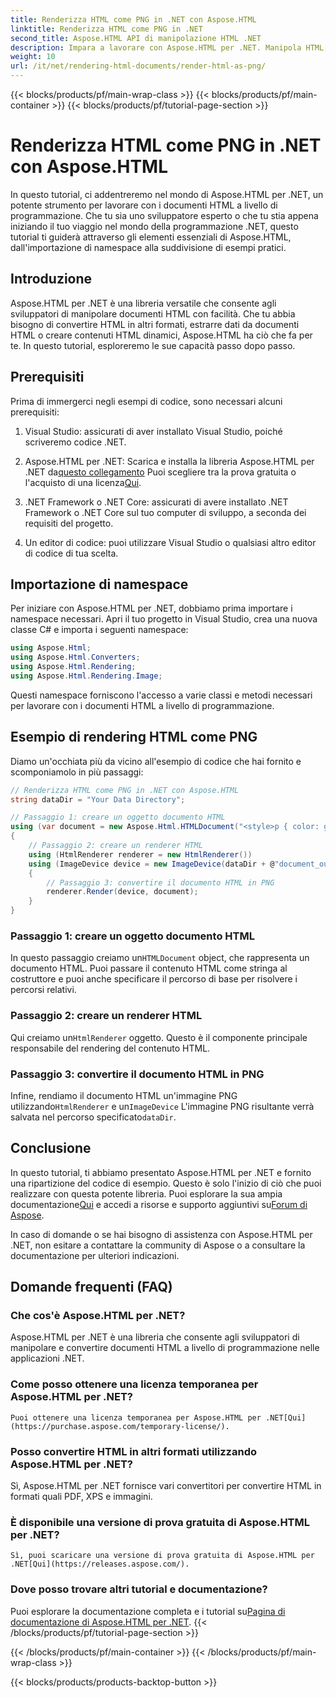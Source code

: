 ```yaml
---
title: Renderizza HTML come PNG in .NET con Aspose.HTML
linktitle: Renderizza HTML come PNG in .NET
second_title: Aspose.HTML API di manipolazione HTML .NET
description: Impara a lavorare con Aspose.HTML per .NET. Manipola HTML, converti in vari formati e altro ancora. Immergiti in questo tutorial completo!
weight: 10
url: /it/net/rendering-html-documents/render-html-as-png/
---
```


{{< blocks/products/pf/main-wrap-class >}}
{{< blocks/products/pf/main-container >}}
{{< blocks/products/pf/tutorial-page-section >}}

# Renderizza HTML come PNG in .NET con Aspose.HTML


In questo tutorial, ci addentreremo nel mondo di Aspose.HTML per .NET, un potente strumento per lavorare con i documenti HTML a livello di programmazione. Che tu sia uno sviluppatore esperto o che tu stia appena iniziando il tuo viaggio nel mondo della programmazione .NET, questo tutorial ti guiderà attraverso gli elementi essenziali di Aspose.HTML, dall'importazione di namespace alla suddivisione di esempi pratici.

## Introduzione

Aspose.HTML per .NET è una libreria versatile che consente agli sviluppatori di manipolare documenti HTML con facilità. Che tu abbia bisogno di convertire HTML in altri formati, estrarre dati da documenti HTML o creare contenuti HTML dinamici, Aspose.HTML ha ciò che fa per te. In questo tutorial, esploreremo le sue capacità passo dopo passo.

## Prerequisiti

Prima di immergerci negli esempi di codice, sono necessari alcuni prerequisiti:

1. Visual Studio: assicurati di aver installato Visual Studio, poiché scriveremo codice .NET.

2.  Aspose.HTML per .NET: Scarica e installa la libreria Aspose.HTML per .NET da[questo collegamento](https://releases.aspose.com/html/net/) Puoi scegliere tra la prova gratuita o l'acquisto di una licenza[Qui](https://purchase.aspose.com/buy).

3. .NET Framework o .NET Core: assicurati di avere installato .NET Framework o .NET Core sul tuo computer di sviluppo, a seconda dei requisiti del progetto.

4. Un editor di codice: puoi utilizzare Visual Studio o qualsiasi altro editor di codice di tua scelta.

## Importazione di namespace

Per iniziare con Aspose.HTML per .NET, dobbiamo prima importare i namespace necessari. Apri il tuo progetto in Visual Studio, crea una nuova classe C# e importa i seguenti namespace:

```csharp
using Aspose.Html;
using Aspose.Html.Converters;
using Aspose.Html.Rendering;
using Aspose.Html.Rendering.Image;
```

Questi namespace forniscono l'accesso a varie classi e metodi necessari per lavorare con i documenti HTML a livello di programmazione.

## Esempio di rendering HTML come PNG

Diamo un'occhiata più da vicino all'esempio di codice che hai fornito e scomponiamolo in più passaggi:

```csharp
// Renderizza HTML come PNG in .NET con Aspose.HTML
string dataDir = "Your Data Directory";

// Passaggio 1: creare un oggetto documento HTML
using (var document = new Aspose.Html.HTMLDocument("<style>p { color: green; }</style><p>my first paragraph</p>", @"c:\work\"))
{
    // Passaggio 2: creare un renderer HTML
    using (HtmlRenderer renderer = new HtmlRenderer())
    using (ImageDevice device = new ImageDevice(dataDir + @"document_out.png"))
    {
        // Passaggio 3: convertire il documento HTML in PNG
        renderer.Render(device, document);
    }
}
```

### Passaggio 1: creare un oggetto documento HTML

 In questo passaggio creiamo un`HTMLDocument` object, che rappresenta un documento HTML. Puoi passare il contenuto HTML come stringa al costruttore e puoi anche specificare il percorso di base per risolvere i percorsi relativi.

### Passaggio 2: creare un renderer HTML

 Qui creiamo un`HtmlRenderer` oggetto. Questo è il componente principale responsabile del rendering del contenuto HTML. 

### Passaggio 3: convertire il documento HTML in PNG

 Infine, rendiamo il documento HTML un'immagine PNG utilizzando`HtmlRenderer` e un`ImageDevice` L'immagine PNG risultante verrà salvata nel percorso specificato`dataDir`.

## Conclusione

In questo tutorial, ti abbiamo presentato Aspose.HTML per .NET e fornito una ripartizione del codice di esempio. Questo è solo l'inizio di ciò che puoi realizzare con questa potente libreria. Puoi esplorare la sua ampia documentazione[Qui](https://reference.aspose.com/html/net/) e accedi a risorse e supporto aggiuntivi su[Forum di Aspose](https://forum.aspose.com/).

In caso di domande o se hai bisogno di assistenza con Aspose.HTML per .NET, non esitare a contattare la community di Aspose o a consultare la documentazione per ulteriori indicazioni.

## Domande frequenti (FAQ)

### Che cos'è Aspose.HTML per .NET?
   Aspose.HTML per .NET è una libreria che consente agli sviluppatori di manipolare e convertire documenti HTML a livello di programmazione nelle applicazioni .NET.

### Come posso ottenere una licenza temporanea per Aspose.HTML per .NET?
    Puoi ottenere una licenza temporanea per Aspose.HTML per .NET[Qui](https://purchase.aspose.com/temporary-license/).

### Posso convertire HTML in altri formati utilizzando Aspose.HTML per .NET?
   Sì, Aspose.HTML per .NET fornisce vari convertitori per convertire HTML in formati quali PDF, XPS e immagini.

### È disponibile una versione di prova gratuita di Aspose.HTML per .NET?
    Sì, puoi scaricare una versione di prova gratuita di Aspose.HTML per .NET[Qui](https://releases.aspose.com/).

### Dove posso trovare altri tutorial e documentazione?
   Puoi esplorare la documentazione completa e i tutorial su[Pagina di documentazione di Aspose.HTML per .NET](https://reference.aspose.com/html/net/).
{{< /blocks/products/pf/tutorial-page-section >}}

{{< /blocks/products/pf/main-container >}}
{{< /blocks/products/pf/main-wrap-class >}}

{{< blocks/products/products-backtop-button >}}
